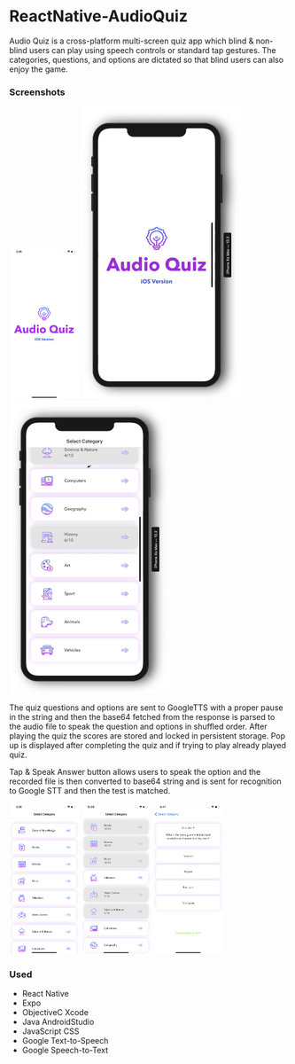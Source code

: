 # ReactNative-AudioQuiz

Audio Quiz is a cross-platform multi-screen quiz app which blind & non-blind users can play using speech controls or standard tap gestures. The categories, questions, and options are dictated so that blind users can also enjoy the game. 

### Screenshots 

<img src="ss/ss1.png" width="25%">  <img src="ss/gif2.gif" >  <img src="ss/gif1.gif" >  

The quiz questions and options are sent to GoogleTTS with a proper pause in the string and then the base64 fetched from the response is parsed to the audio file to speak the question and options in shuffled order. After playing the quiz the scores are stored and locked in persistent storage. Pop up is displayed after completing the quiz and if trying to play already played quiz.

Tap & Speak Answer button allows users to speak the option and the recorded file is then converted to base64 string and is sent for recognition to Google STT and then the test is matched.

<img src="ss/ss2.png" width="25%">  <img src="ss/ss8.png" width="25%">  <img src="ss/ss5.png" width="25%">  

### Used

* React Native
* Expo
* ObjectiveC Xcode
* Java AndroidStudio
* JavaScript CSS
* Google Text-to-Speech
* Google Speech-to-Text


